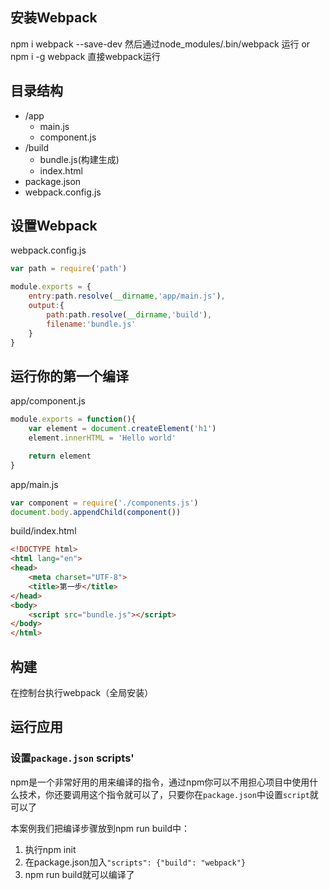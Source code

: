 ## 安装Webpack
npm i webpack --save-dev 然后通过node_modules/.bin/webpack 运行
or npm i -g webpack 直接webpack运行

## 目录结构
- /app
    + main.js
    + component.js
- /build
    + bundle.js(构建生成)
    + index.html
- package.json
- webpack.config.js

## 设置Webpack
webpack.config.js
```js
var path = require('path')

module.exports = {
    entry:path.resolve(__dirname,'app/main.js'),
    output:{
        path:path.resolve(__dirname,'build'),
        filename:'bundle.js'
    }
}
```

## 运行你的第一个编译

app/component.js
```js
module.exports = function(){
    var element = document.createElement('h1')
    element.innerHTML = 'Hello world'

    return element
}
```

app/main.js
```js
var component = require('./components.js')
document.body.appendChild(component())
```

build/index.html
```html
<!DOCTYPE html>
<html lang="en">
<head>
    <meta charset="UTF-8">
    <title>第一步</title>
</head>
<body>
    <script src="bundle.js"></script>
</body>
</html>
```

## 构建
在控制台执行webpack（全局安装）

## 运行应用
### 设置`package.json` __scripts__'

npm是一个非常好用的用来编译的指令，通过npm你可以不用担心项目中使用什么技术，你还要调用这个指令就可以了，只要你在`package.json`中设置`script`就可以了

本案例我们把编译步骤放到npm run build中：

1. 执行npm init
2. 在package.json加入`"scripts": {"build": "webpack"}`
3. npm run build就可以编译了

